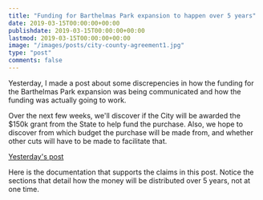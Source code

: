 ```yaml
---
title: "Funding for Barthelmas Park expansion to happen over 5 years"
date: 2019-03-15T00:00:00+00:00
publishdate: 2019-03-15T00:00:00+00:00
lastmod: 2019-03-15T00:00:00+00:00
image: "/images/posts/city-county-agreement1.jpg"
type: "post"
comments: false
---
```

Yesterday, I made a post about some discrepencies in how the funding for the Barthelmas Park expansion was being communicated and how the funding was actually going to work.

Over the next few weeks, we'll discover if the City will be awarded the $150k grant from the State to help fund the purchase. Also, we hope to discover from which budget the purchase will be made from, and whether other cuts will have to be made to facilitate that.

[Yesterday's post](
https://www.facebook.com/CirclevilleOnline/posts/2110482082340399?__xts__%5B0%5D=68.ARBqxrq6gfnTRgtqbsNcTK3H80Ne4gekKVbd1ls64o5YjOzqaO5doyEVzva310zNcxFfHBNMkInZASyrtTYj6DIewbrOPgBAIEj_Au3s_eXXk7K7xi3slkVXHnhu_Vi-g136LUt6Mh2c8f2Bq72L0NW0K9q6CsFpxK9AayEzNRHMkA-6cPyo8QroRjjDoh1WCEVFIKnM7vIbsEdJh7ZLD5UYldSUHQmHGYO_a27xf6pu642C-9iHTQNKMYJBSsHblCRFV_nqFT9I6coH6K-TetOQk7KWFlu67CmnUi9IyEgKa51DgmHuct4JYyRyiUgVDyVfxw6d1JaJ0dqcZM71Uw&__tn__=-R)

Here is the documentation that supports the claims in this post. Notice the sections that detail how the money will be distributed over 5 years, not at one time.
[](/images/posts/city-county-agreement1.jpg)
[](/images/posts/city-county-agreement2.jpg)
[](/images/posts/city-county-agreement3.jpg)
